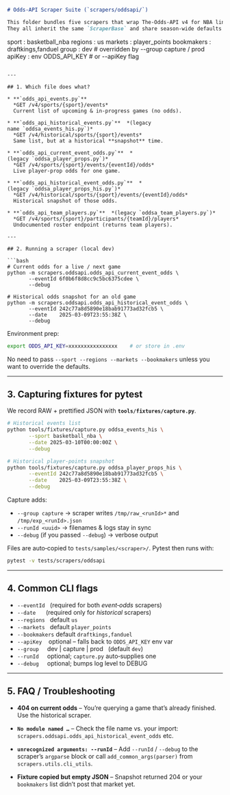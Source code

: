 ```markdown
# Odds‑API Scraper Suite (`scrapers/oddsapi/`)

This folder bundles five scrapers that wrap The‑Odds‑API v4 for NBA lines.
They all inherit the same `ScraperBase` and share season‑wide defaults:

```

sport      : basketball\_nba
regions    : us
markets    : player\_points
bookmakers : draftkings,fanduel
group      : dev                # overridden by --group capture / prod
apiKey     : env ODDS\_API\_KEY   # or --apiKey flag

````

---

## 1. Which file does what?

* **`odds_api_events.py`**  
  *GET /v4/sports/{sport}/events*  
  Current list of upcoming & in‑progress games (no odds).

* **`odds_api_historical_events.py`**  *(legacy name `oddsa_events_his.py`)*  
  *GET /v4/historical/sports/{sport}/events*  
  Same list, but at a historical **snapshot** time.

* **`odds_api_current_event_odds.py`**  *(legacy `oddsa_player_props.py`)*  
  *GET /v4/sports/{sport}/events/{eventId}/odds*  
  Live player‑prop odds for one game.

* **`odds_api_historical_event_odds.py`**  *(legacy `oddsa_player_props_his.py`)*  
  *GET /v4/historical/sports/{sport}/events/{eventId}/odds*  
  Historical snapshot of those odds.

* **`odds_api_team_players.py`**  *(legacy `oddsa_team_players.py`)*  
  *GET /v4/sports/{sport}/participants/{teamId}/players*  
  Undocumented roster endpoint (returns team players).

---

## 2. Running a scraper (local dev)

```bash
# Current odds for a live / next game
python -m scrapers.oddsapi.odds_api_current_event_odds \
       --eventId 6f0b6f8d8cc9c5bc6375cdee \
       --debug

# Historical odds snapshot for an old game
python -m scrapers.oddsapi.odds_api_historical_event_odds \
       --eventId 242c77a8d5890e18bab91773ad32fcb5 \
       --date    2025-03-09T23:55:38Z \
       --debug
````

Environment prep:

```bash
export ODDS_API_KEY=xxxxxxxxxxxxxxxx    # or store in .env
```

No need to pass `--sport --regions --markets --bookmakers` unless you want to override the defaults.

---

## 3. Capturing fixtures for pytest

We record RAW + prettified JSON with **`tools/fixtures/capture.py`**.

```bash
# Historical events list
python tools/fixtures/capture.py oddsa_events_his \
       --sport basketball_nba \
       --date 2025-03-10T00:00:00Z \
       --debug

# Historical player‑points snapshot
python tools/fixtures/capture.py oddsa_player_props_his \
       --eventId 242c77a8d5890e18bab91773ad32fcb5 \
       --date    2025-03-09T23:55:38Z \
       --debug
```

Capture adds:

* `--group capture` → scraper writes `/tmp/raw_<runId>*` and `/tmp/exp_<runId>.json`
* `--runId <uuid>`  → filenames & logs stay in sync
* `--debug` (if you passed `--debug`) → verbose output

Files are auto‑copied to `tests/samples/<scraper>/`.
Pytest then runs with:

```bash
pytest -v tests/scrapers/oddsapi
```

---

## 4. Common CLI flags

* `--eventId`   (required for both *event‑odds* scrapers)
* `--date`      (required only for *historical* scrapers)
* `--regions`   default `us`
* `--markets`   default `player_points`
* `--bookmakers` default `draftkings,fanduel`
* `--apiKey`    optional – falls back to `ODDS_API_KEY` env var
* `--group`     dev | capture | prod   (default `dev`)
* `--runId`     optional; `capture.py` auto‑supplies one
* `--debug`     optional; bumps log level to DEBUG

---

## 5. FAQ / Troubleshooting

* **404 on current odds**
  – You’re querying a game that’s already finished. Use the historical scraper.

* **`No module named …`**
  – Check the file name vs. your import:
  `scrapers.oddsapi.odds_api_historical_event_odds` etc.

* **`unrecognized arguments: --runId`**
  – Add `--runId` / `--debug` to the scraper’s `argparse` block
  or call `add_common_args(parser)` from `scrapers.utils.cli_utils`.

* **Fixture copied but empty JSON**
  – Snapshot returned 204 or your `bookmakers` list didn’t post that market yet.

